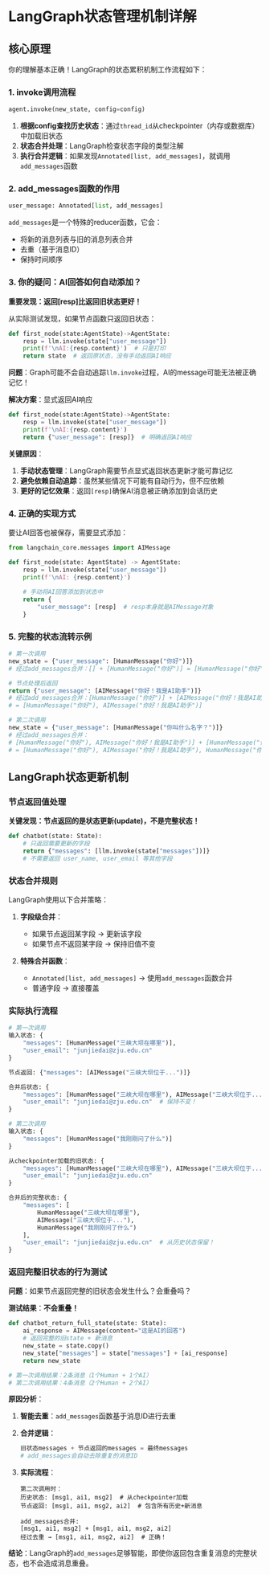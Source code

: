 # LangGraph状态管理机制详解

## 核心原理

你的理解基本正确！LangGraph的状态累积机制工作流程如下：

### 1. invoke调用流程
```python
agent.invoke(new_state, config=config)
```

1. **根据config查找历史状态**：通过`thread_id`从checkpointer（内存或数据库）中加载旧状态
2. **状态合并处理**：LangGraph检查状态字段的类型注解
3. **执行合并逻辑**：如果发现`Annotated[list, add_messages]`，就调用`add_messages`函数

### 2. add_messages函数的作用
```python
user_message: Annotated[list, add_messages]
```

`add_messages`是一个特殊的reducer函数，它会：
- 将新的消息列表与旧的消息列表合并
- 去重（基于消息ID）
- 保持时间顺序

### 3. 你的疑问：AI回答如何自动添加？

**重要发现：返回[resp]比返回旧状态更好！**

从实际测试发现，如果节点函数只返回旧状态：
```python
def first_node(state:AgentState)->AgentState:
    resp = llm.invoke(state["user_message"])
    print(f'\nAI:{resp.content}')  # 只是打印
    return state  # 返回原状态，没有手动返回AI响应
```

**问题**：Graph可能不会自动追踪`llm.invoke`过程，AI的message可能无法被正确记忆！

**解决方案**：显式返回AI响应
```python
def first_node(state:AgentState)->AgentState:
    resp = llm.invoke(state["user_message"])
    print(f'\nAI:{resp.content}')
    return {"user_message": [resp]}  # 明确返回AI响应
```

**关键原因**：
1. **手动状态管理**：LangGraph需要节点显式返回状态更新才能可靠记忆
2. **避免依赖自动追踪**：虽然某些情况下可能有自动行为，但不应依赖
3. **更好的记忆效果**：返回`[resp]`确保AI消息被正确添加到会话历史

### 4. 正确的实现方式

要让AI回答也被保存，需要显式添加：

```python
from langchain_core.messages import AIMessage

def first_node(state: AgentState) -> AgentState:
    resp = llm.invoke(state["user_message"])
    print(f'\nAI: {resp.content}')
    
    # 手动将AI回答添加到状态中
    return {
        "user_message": [resp]  # resp本身就是AIMessage对象
    }
```

### 5. 完整的状态流转示例

```python
# 第一次调用
new_state = {"user_message": [HumanMessage("你好")]}
# 经过add_messages合并：[] + [HumanMessage("你好")] = [HumanMessage("你好")]

# 节点处理后返回
return {"user_message": [AIMessage("你好！我是AI助手")]}
# 经过add_messages合并：[HumanMessage("你好")] + [AIMessage("你好！我是AI助手")] 
# = [HumanMessage("你好"), AIMessage("你好！我是AI助手")]

# 第二次调用
new_state = {"user_message": [HumanMessage("你叫什么名字？")]}
# 经过add_messages合并：
# [HumanMessage("你好"), AIMessage("你好！我是AI助手")] + [HumanMessage("你叫什么名字？")]
# = [HumanMessage("你好"), AIMessage("你好！我是AI助手"), HumanMessage("你叫什么名字？")]
```

## LangGraph状态更新机制

### 节点返回值处理

**关键发现：节点返回的是状态更新(update)，不是完整状态！**

```python
def chatbot(state: State):
    # 只返回需要更新的字段
    return {"messages": [llm.invoke(state["messages"])]}
    # 不需要返回 user_name, user_email 等其他字段
```

### 状态合并规则

LangGraph使用以下合并策略：

1. **字段级合并**：
   - 如果节点返回某字段 → 更新该字段
   - 如果节点不返回某字段 → 保持旧值不变

2. **特殊合并函数**：
   - `Annotated[list, add_messages]` → 使用`add_messages`函数合并
   - 普通字段 → 直接覆盖

### 实际执行流程

```python
# 第一次调用
输入状态: {
    "messages": [HumanMessage("三峡大坝在哪里")],
    "user_email": "junjiedai@zju.edu.cn"
}

节点返回: {"messages": [AIMessage("三峡大坝位于...")]}

合并后状态: {
    "messages": [HumanMessage("三峡大坝在哪里"), AIMessage("三峡大坝位于...")],
    "user_email": "junjiedai@zju.edu.cn"  # 保持不变！
}

# 第二次调用
输入状态: {
    "messages": [HumanMessage("我刚刚问了什么")]
}

从checkpointer加载的旧状态: {
    "messages": [HumanMessage("三峡大坝在哪里"), AIMessage("三峡大坝位于...")],
    "user_email": "junjiedai@zju.edu.cn"
}

合并后的完整状态: {
    "messages": [
        HumanMessage("三峡大坝在哪里"), 
        AIMessage("三峡大坝位于..."),
        HumanMessage("我刚刚问了什么")
    ],
    "user_email": "junjiedai@zju.edu.cn"  # 从历史状态保留！
}
```

### 返回完整旧状态的行为测试

**问题**：如果节点返回完整的旧状态会发生什么？会重叠吗？

**测试结果**：**不会重叠！**

```python
def chatbot_return_full_state(state: State):
    ai_response = AIMessage(content="这是AI的回答")
    # 返回完整的旧state + 新消息
    new_state = state.copy()
    new_state["messages"] = state["messages"] + [ai_response]
    return new_state

# 第一次调用结果：2条消息（1个Human + 1个AI）
# 第二次调用结果：4条消息（2个Human + 2个AI）
```

**原因分析**：

1. **智能去重**：`add_messages`函数基于消息ID进行去重
2. **合并逻辑**：
   ```python
   旧状态messages + 节点返回的messages = 最终messages
   # add_messages会自动去除重复的消息ID
   ```

3. **实际流程**：
   ```
   第二次调用时：
   历史状态: [msg1, ai1, msg2]  # 从checkpointer加载
   节点返回: [msg1, ai1, msg2, ai2]  # 包含所有历史+新消息
   
   add_messages合并:
   [msg1, ai1, msg2] + [msg1, ai1, msg2, ai2]
   经过去重 → [msg1, ai1, msg2, ai2]  # 正确！
   ```

**结论**：LangGraph的`add_messages`足够智能，即使你返回包含重复消息的完整状态，也不会造成消息重叠。
